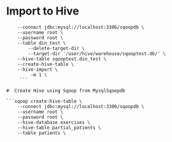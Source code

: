 # Import to Hive 
```sqoop import \
	--connect jdbc:mysql://localhost:3306/sqoopdb \
	--username root \
	--password root \
	--table din_test \
        --delete-target-dir \
        --target-dir '/user/hive/warehouse/sqooptest.db/' \
	--hive-table sqooptest.din_test \
	--create-hive-table \
	--hive-import \
         -m 1 \
	 ```

#  Create Hive using Sqoop from MysqlSqoopdb 

```sqoop create-hive-table \
	--connect jdbc:mysql://localhost:3306/sqoopdb \
	--username root \
	--password root \
	--hive-database exercises \
	--hive-table partial_patients \
	--table patients \
```
